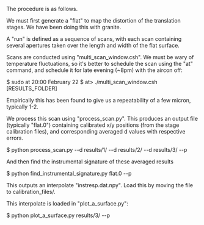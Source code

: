 The procedure is as follows.

We must first generate a "flat" to map the distortion of the translation stages. We have been doing this with granite.

A "run" is defined as a sequence of scans, with each scan containing several apertures taken over the length and width of the flat surface.

Scans are conducted using "multi\_scan\_window.csh". We must be wary of temperature fluctuations, so it's better to schedule the scan using the "at" command, and schedule it for late evening (~8pm) with the aircon off:

$ sudo at 20:00 February 22
$ at> ./multi\_scan\_window.csh [RESULTS\_FOLDER]

Empirically this has been found to give us a repeatability of a few micron, typically 1-2.

We process this scan using "process_scan.py". This produces an output file (typically "flat.0") containing calibrated x/y positions (from the stage calibration files), and corresponding averaged d values with respective errors.

$ python process\_scan.py --d results/1/ --d results/2/ --d results/3/ --p

And then find the instrumental signature of these averaged results

$ python find\_instrumental\_signature.py flat.0 --p

This outputs an interpolate "instresp.dat.npy". Load this by moving the file to calibration_files/. 

This interpolate is loaded in "plot\_a\_surface.py":

$ python plot\_a\_surface.py results/3/ --p




